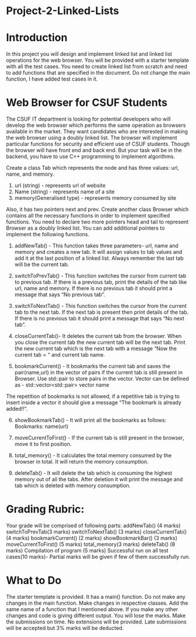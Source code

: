 # Project-2-Linked-Lists
# Introduction
In this project you will design and implement linked list and linked list operations for the web browser. You will be provided with a starter template with all the test cases. You need to create linked list from scratch and need to add functions  that are specified in the document. Do not change the main function, I have added test cases in it.

# Web Browser for CSUF Students

The CSUF IT department is looking for potential developers who will develop the web browser which performs the same operation as browsers available in the market. They want candidates who are interested in making the web browser using a doubly linked list. The browser will implement particular functions for security and efficient use of CSUF students. Though the browser will have front end and back end. But your task will be in the backend, you have to use C++ programming to implement algorithms.

Create a class Tab which represents the node and has three values: url, name, and memory. 
1. url (string) - represents url of website
2. Name (string) - represents name of a site
3. memory(Generalised type) - represents memory consumed by site

Also, it has two pointers next and prev. Create another class Browser which contains all the necessary functions in order to implement specified functions. You need to declare two more pointers head and tail to represent Browser as a doubly linked list. You can add additional pointers to implement the following functions. 

1. addNewTab() - This function takes three parameters- url, name and memory and creates a new tab. It will assign values to tab values and add it at the last position of a linked list. Always remember the last tab will be the current tab.
2. switchToPrevTab() - This function switches the cursor from current tab to previous tab. If there is a previous tab, print the details of the tab like url, name and memory. If there is no previous tab it should print a message that says  “No previous tab”.
3. switchToNextTab() - This function switches the cursor from the current tab to the next tab. If the next tab is present then print details of the tab. If there is no previous tab it should print a message that says  “No next tab”.
4. closeCurrentTab()- It deletes the current tab from the browser. When you close the current tab the new current tab will be the next tab. Print the new current tab which is the next tab with a message “Now the current tab  = “ and current tab name.  

5. bookmarkCurrent() - It bookmarks the current tab and saves the pair(name,url) in the vector of pairs if the current tab is still present in Browser. Use std::pair to store pairs in the vector. Vector can be defined as -  std::vector<std::pair<data types of elements>> vector name

The repetition of bookmarks is not allowed, if a repetitive tab is trying to insert inside a vector it should give a message “The bookmark is already added!!”. 

6. showBookmarkTab() - It will print all the bookmarks as follows: 
		Bookmarks:
name(url)

7. moveCurrentToFirst() - If the current tab is still present in the browser, move it to first position.

8. total_memory() - It calculates the total memory consumed by the browser in total. It will return the memory consumption. 

9. deleteTab() - It will delete the tab which is consuming the highest memory out of all the tabs. After deletion it will print the message and tab which is deleted with memory consumption.  
	

# Grading Rubric:
Your grade will be comprised of following parts: 
addNewTab() (4 marks)
switchToPrevTab(3 marks)
switchToNextTab() (3 marks)
closeCurrentTab() (4 marks)
bookmarkCurrent() (2 marks)
showBookmarkBar() (3 marks)
moveCurrentToFirst() (5 marks)
total_memory(3 marks)
deleteTab() (8 marks)
Compilation of program (5 marks)
Successful run on all test cases(10 marks)- Partial marks will be given if few of them successfully run. 

# What to Do
The starter template is provided. It has a main() function. Do not make any changes in the main function. Make changes in respective classes. Add the same name of a function that I mentioned above. If you make any other changes and code is giving different output. You will lose the marks. Make the submissions on time. No extensions will be provided. Late submissions will be accepted but 3% marks will be deducted. 
